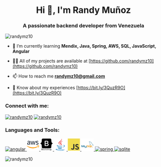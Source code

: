 <h1 align="center">Hi 👋, I'm Randy Muñoz</h1>
<h3 align="center">A passionate backend developer from Venezuela</h3>

<p align="left"> <img src="https://komarev.com/ghpvc/?username=randymz10&label=Profile%20views&color=0e75b6&style=flat-square" alt="randymz10" /> </p>

- 🌱 I’m currently learning **Mendix, Java, Spring, AWS, SQL, JavaScript, Angular**

- 👨‍💻 All of my projects are available at [https://github.com/randymz10](https://github.com/randymz10)

- 📫 How to reach me **randymz10@gmail.com**

- 📄 Know about my experiences [https://bit.ly/3QuzR9O](https://bit.ly/3QuzR9O)

<h3 align="left">Connect with me:</h3>
<p align="left">
<a href="https://linkedin.com/in/randymz10" target="blank"><img align="center" src="https://raw.githubusercontent.com/rahuldkjain/github-profile-readme-generator/master/src/images/icons/Social/linked-in-alt.svg" alt="randymz10" height="30" width="40" /></a>
<a href="https://instagram.com/randymz10" target="blank"><img align="center" src="https://raw.githubusercontent.com/rahuldkjain/github-profile-readme-generator/master/src/images/icons/Social/instagram.svg" alt="randymz10" height="30" width="40" /></a>
</p>

<h3 align="left">Languages and Tools:</h3>
<p align="left"> <a href="https://angular.io" target="_blank" rel="noreferrer"> <img src="https://angular.io/assets/images/logos/angular/angular.svg" alt="angular" width="40" height="40"/> </a> <a href="https://aws.amazon.com" target="_blank" rel="noreferrer"> <img src="https://raw.githubusercontent.com/devicons/devicon/master/icons/amazonwebservices/amazonwebservices-original-wordmark.svg" alt="aws" width="40" height="40"/> </a> <a href="https://getbootstrap.com" target="_blank" rel="noreferrer"> <img src="https://raw.githubusercontent.com/devicons/devicon/master/icons/bootstrap/bootstrap-plain-wordmark.svg" alt="bootstrap" width="40" height="40"/> </a> <a href="https://www.java.com" target="_blank" rel="noreferrer"> <img src="https://raw.githubusercontent.com/devicons/devicon/master/icons/java/java-original.svg" alt="java" width="40" height="40"/> </a> <a href="https://developer.mozilla.org/en-US/docs/Web/JavaScript" target="_blank" rel="noreferrer"> <img src="https://raw.githubusercontent.com/devicons/devicon/master/icons/javascript/javascript-original.svg" alt="javascript" width="40" height="40"/> </a> <a href="https://www.mysql.com/" target="_blank" rel="noreferrer"> <img src="https://raw.githubusercontent.com/devicons/devicon/master/icons/mysql/mysql-original-wordmark.svg" alt="mysql" width="40" height="40"/> </a> <a href="https://spring.io/" target="_blank" rel="noreferrer"> <img src="https://www.vectorlogo.zone/logos/springio/springio-icon.svg" alt="spring" width="40" height="40"/> </a> <a href="https://www.sqlite.org/" target="_blank" rel="noreferrer"> <img src="https://www.vectorlogo.zone/logos/sqlite/sqlite-icon.svg" alt="sqlite" width="40" height="40"/> </a> </p>

<p><img align="center" src="https://github-readme-stats.vercel.app/api/top-langs?username=randymz10&show_icons=true&theme=onedark&locale=en&layout=compact" alt="randymz10" /></p>
